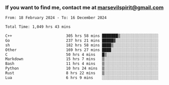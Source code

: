 ### If you want to find me, contact me at marsevilspirit@gmail.com

<!--
**marsevilspirit/marsevilspirit** is a ✨ _special_ ✨ repository because its `README.md` (this file) appears on your GitHub profile.

Here are some ideas to get you started:

- 🔭 I’m currently working on ...
- 🌱 I’m currently learning ...
- 👯 I’m looking to collaborate on ...
- 🤔 I’m looking for help with ...
- 💬 Ask me about ...
- 📫 How to reach me: ...
- 😄 Pronouns: ...
- ⚡ Fun fact: ...
-->
<!--START_SECTION:waka-->

```txt
From: 18 February 2024 - To: 16 December 2024

Total Time: 1,049 hrs 43 mins

C++                        305 hrs 58 mins ███████▒░░░░░░░░░░░░░░░░░   29.15 %
Go                         237 hrs 21 mins █████▓░░░░░░░░░░░░░░░░░░░   22.61 %
sh                         182 hrs 58 mins ████▒░░░░░░░░░░░░░░░░░░░░   17.43 %
Other                      169 hrs 27 mins ████░░░░░░░░░░░░░░░░░░░░░   16.14 %
C                          50 hrs 4 mins   █▒░░░░░░░░░░░░░░░░░░░░░░░   04.77 %
Markdown                   15 hrs 7 mins   ▒░░░░░░░░░░░░░░░░░░░░░░░░   01.44 %
Bash                       11 hrs 4 mins   ▒░░░░░░░░░░░░░░░░░░░░░░░░   01.05 %
Python                     10 hrs 24 mins  ▒░░░░░░░░░░░░░░░░░░░░░░░░   00.99 %
Rust                       8 hrs 22 mins   ▒░░░░░░░░░░░░░░░░░░░░░░░░   00.80 %
Lua                        6 hrs 9 mins    ░░░░░░░░░░░░░░░░░░░░░░░░░   00.59 %
```

<!--END_SECTION:waka-->
